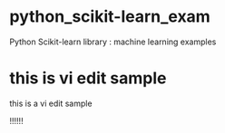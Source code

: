 # python_scikit-learn_exam
Python Scikit-learn library : machine learning examples

# this is vi edit sample
this is a vi edit sample

!!!!!!
